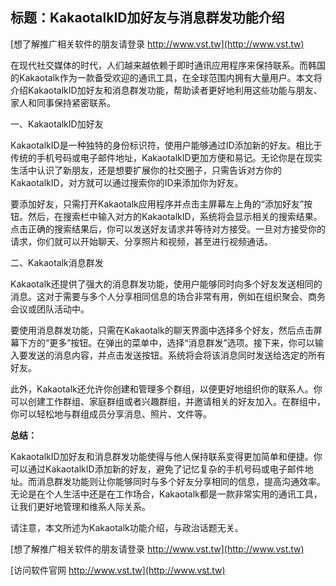 ## **标题：KakaotalkID加好友与消息群发功能介绍**

[想了解推广相关软件的朋友请登录 http://www.vst.tw](http://www.vst.tw)

在现代社交媒体的时代，人们越来越依赖于即时通讯应用程序来保持联系。而韩国的Kakaotalk作为一款备受欢迎的通讯工具，在全球范围内拥有大量用户。本文将介绍KakaotalkID加好友和消息群发功能，帮助读者更好地利用这些功能与朋友、家人和同事保持紧密联系。

一、KakaotalkID加好友

KakaotalkID是一种独特的身份标识符，使用户能够通过ID添加新的好友。相比于传统的手机号码或电子邮件地址，KakaotalkID更加方便和易记。无论你是在现实生活中认识了新朋友，还是想要扩展你的社交圈子，只需告诉对方你的KakaotalkID，对方就可以通过搜索你的ID来添加你为好友。

要添加好友，只需打开Kakaotalk应用程序并点击主屏幕左上角的“添加好友”按钮。然后，在搜索栏中输入对方的KakaotalkID，系统将会显示相关的搜索结果。点击正确的搜索结果后，你可以发送好友请求并等待对方接受。一旦对方接受你的请求，你们就可以开始聊天、分享照片和视频，甚至进行视频通话。

二、Kakaotalk消息群发

Kakaotalk还提供了强大的消息群发功能，使用户能够同时向多个好友发送相同的消息。这对于需要与多个人分享相同信息的场合非常有用，例如在组织聚会、商务会议或团队活动中。

要使用消息群发功能，只需在Kakaotalk的聊天界面中选择多个好友，然后点击屏幕下方的“更多”按钮。在弹出的菜单中，选择“消息群发”选项。接下来，你可以输入要发送的消息内容，并点击发送按钮。系统将会将该消息同时发送给选定的所有好友。

此外，Kakaotalk还允许你创建和管理多个群组，以便更好地组织你的联系人。你可以创建工作群组、家庭群组或者兴趣群组，并邀请相关的好友加入。在群组中，你可以轻松地与群组成员分享消息、照片、文件等。

**总结：**

KakaotalkID加好友和消息群发功能使得与他人保持联系变得更加简单和便捷。你可以通过KakaotalkID添加新的好友，避免了记忆复杂的手机号码或电子邮件地址。而消息群发功能则让你能够同时与多个好友分享相同的信息，提高沟通效率。无论是在个人生活中还是在工作场合，Kakaotalk都是一款非常实用的通讯工具，让我们更好地管理和维系人际关系。

请注意，本文所述为Kakaotalk功能介绍，与政治话题无关。

[想了解推广相关软件的朋友请登录 http://www.vst.tw](http://www.vst.tw)


[访问软件官网 http://www.vst.tw](http://www.vst.tw)
